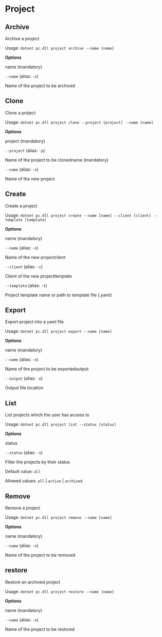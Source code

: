 # Project

## Archive

Archive a project

Usage: `dotnet pc.dll project archive --name [name]`

**Options**

name \(mandatory\)

 `--name` \(alias: `-n`\)

 Name of the project to be archived

## Clone

Clone a project

Usage: `dotnet pc.dll project clone --project [project] --name [name]`

**Options**

project \(mandatory\)

 `--project` \(alias: `-p`\)

 Name of the project to be clonedname \(mandatory\)

 `--name` \(alias: `-n`\)

 Name of the new project

## Create

Create a project

Usage: `dotnet pc.dll project create --name [name] --client [client] --template [template]`

**Options**

name \(mandatory\)

 `--name` \(alias: `-n`\)

 Name of the new projectclient

 `--client` \(alias: `-c`\)

 Client of the new projecttemplate

 `--template` \(alias: `-t`\)

 Project template name or path to template file \(.yaml\)

## Export

Export project into a yaml file

Usage: `dotnet pc.dll project export --name [name]`

**Options**

name \(mandatory\)

 `--name` \(alias: `-n`\)

 Name of the project to be exportedoutput

 `--output` \(alias: `-o`\)

 Output file location

## List

List projects which the user has access to

Usage: `dotnet pc.dll project list --status [status]`

**Options**

status

 `--status` \(alias: `-s`\)

 Filter the projects by their status

 Default value: `all`

 Allowed values: `all` \| `active` \| `archived`

## Remove

Remove a project

Usage: `dotnet pc.dll project remove --name [name]`

**Options**

name \(mandatory\)

 `--name` \(alias: `-n`\)

 Name of the project to be removed

## restore

Restore an archived project

Usage: `dotnet pc.dll project restore --name [name]`

**Options**

name \(mandatory\)

 `--name` \(alias: `-n`\)

 Name of the project to be restored

